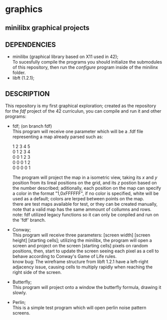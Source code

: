 # graphics
## minilibx graphical projects  

## DEPENDENCIES  

- minilibx (graphical library based on X11 used in 42);  
    To sucesfully compile the programs you should initialize the submodules of this repository, then run the *configure* program inside of the minilinx folder.  
- libft (1.2.1);  

## DESCRIPTION  

This repository is my first graphical exploration; created as the repository for the *fdf* project of the 42 curriculun, you can compile and run it and other programs:  
- fdf; (on branch fdf)  
    This program will receive one parameter which will be a .fdf file representing a map already parsed such as:  

    1 2 3 4 5   
    0 1 2 3 4  
    0 0 1 2 3  
    0 0 0 1 2  
    0 0 0 0 1  

    The program will project the map in a isometric view, taking its *x* and *y* position from its lireal positions on the grid, and its *z* postion based on the number described; aditionally, each position on the map can specify a color in the format "1,0xFFFFFF", if no color is specified, white will be used as a default; colors are lerped between points on the map.  
    there are test maps available for test, or they can be created manually, note that a valid map has the same ammount of collumns and rows.  
    note: fdf utilized legacy functions so it can only be conpiled and run on the 'fdf' branch.  

- Conway;  
    This program will receive three parameters: [screen width] [screen height] [starting cells]; utilizing the minilibx, the program will open a screen and project on the screen [starting cells] pixels on random positions, then, start to update the screen seeing each pixel as a cell to behave according to Conway's Game of Life rules.  
    know bug: The wireframe structure from libft 1.2.1 have a left-right adjacency issue, causing cells to multiply rapidly when reaching the right side of the screen.  

- Butterfly;  
    This program will project onto a window the butterfly formula, drawing it slowly.  

- Perlin;  
    This is a simple test program which will open perlin noise pattern screens.  
